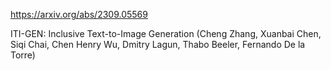 https://arxiv.org/abs/2309.05569

ITI-GEN: Inclusive Text-to-Image Generation (Cheng Zhang, Xuanbai Chen, Siqi Chai, Chen Henry Wu, Dmitry Lagun, Thabo Beeler, Fernando De la Torre)